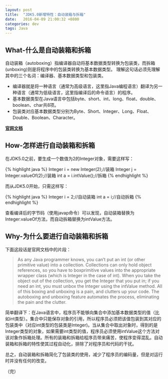 ```yaml
---
layout: post
title:  "JDK5.0新增特性：自动装箱与拆箱"
date:   2016-04-09 21:00:32 +0800
categories: dev
tags: Java
---
```

## What-什么是自动装箱和拆箱

自动装箱（autoboxing）指编译器自动将基本数据类型转换为包装类，而拆箱(unboxing)则是将程序中的包装类转换为基本数据类型。
理解这句话必须先理解其中的三个名词：编译器、基本数据类型和包装类。

 * 编译器就是将一种语言（通常为高级语言，这里指Java编程语言）翻译为另一种语言（通常为低级语言，这里指编译后的命令语言）的程序。
 * 基本数据类型在Java语言中包括byte、short、int、long、float、double、boolean、char共8项。
 * 包装类对应基本数据类型分别为Byte、Short、Integer、Long、Float、Double、Boolean、Character。
 
**[官网文档](http://docs.oracle.com/javase/1.5.0/docs/guide/language/autoboxing.html)**

## How-怎样进行自动装箱和拆箱

在JDK5.0之前，要生成一个数值为2的Integer对象，需要这样写：

{% highlight java %}
Integer i = new Integer(2);//装箱
Integer j = Integer.valueOf(2);//装箱
int a = i.intValue();//拆箱
{% endhighlight %}

而从JDK5.0开始，只需这样写：

{% highlight java %}
Integer i = 2;//自动装箱
int a = i;//自动拆箱
{% endhighlight %}

查看编译后的字节码（使用javap命令）可以发现，自动装箱替换为Integer.valueOf方法，而自动拆箱替换为intValue方法。

## Why-为什么要进行自动装箱和拆箱

下面这段话是官网文档中的片段：

 > As any Java programmer knows, you can’t put an int (or other primitive value) into a collection. Collections can only hold object references, so you have to boxprimitive values into the appropriate wrapper class (which is Integer in the case of int). When you take the object out of the collection, you get the Integer that you put in; if you need an int, you must unbox the Integer using the intValue method. All of this boxing and unboxing is a pain, and clutters up your code. The autoboxing and unboxing feature automates the process, eliminating the pain and the clutter.
 
 简单翻译下：在Java语言中，程序员不能够向集合中添加基本数据类型的值（比如int类型）。集合中只能保存对象的引用，所以程序员必须把该值包装到其对应的包装类中（对应int类型的包装类是Integer)。当从集合中取出对象时，得到的是Integer类型的对象，如果需要int类型的值，程序员必须使用intValue这个方法对该对象作拆箱处理。所有的装箱和拆箱给程序员带来痛苦，使程序变得混乱。自动装箱和拆箱的特性使其过程自动化，排除了对程序员和代码的干扰。
 
 总之，自动装箱和拆箱简化了包装类的使用，减少了程序员的编码量，但是对运行时并没有任何的改变。
 
 （完）
